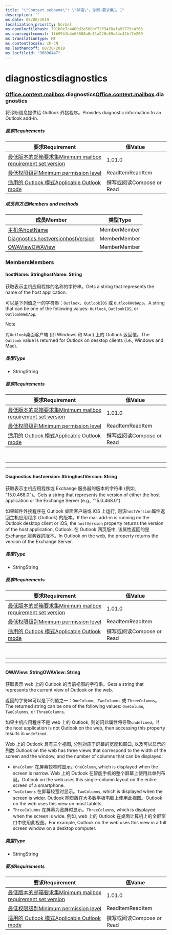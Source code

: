 ```yaml
---
title: "\"Context.subname\": \"邮箱\"。诊断-要求集1。1"
description: ''
ms.date: 08/08/2019
localization_priority: Normal
ms.openlocfilehash: 791b0e7c4400d2a508bf72f34f8afa92779c4f63
ms.sourcegitcommit: 1fb99b1b4e63868a0e81a928c69a34c42bf7e209
ms.translationtype: MT
ms.contentlocale: zh-CN
ms.lasthandoff: 08/30/2019
ms.locfileid: "36696447"
---
```

# <a name="diagnostics"></a><span data-ttu-id="2b24f-102">diagnostics</span><span class="sxs-lookup"><span data-stu-id="2b24f-102">diagnostics</span></span>

### <a name="officeofficemdcontextofficecontextmdmailboxofficecontextmailboxmddiagnostics"></a><span data-ttu-id="2b24f-103">[Office](Office.md)[.context](Office.context.md)[.mailbox](Office.context.mailbox.md).diagnostics</span><span class="sxs-lookup"><span data-stu-id="2b24f-103">[Office](Office.md)[.context](Office.context.md)[.mailbox](Office.context.mailbox.md).diagnostics</span></span>

<span data-ttu-id="2b24f-104">将诊断信息提供给 Outlook 外接程序。</span><span class="sxs-lookup"><span data-stu-id="2b24f-104">Provides diagnostic information to an Outlook add-in.</span></span>

##### <a name="requirements"></a><span data-ttu-id="2b24f-105">要求</span><span class="sxs-lookup"><span data-stu-id="2b24f-105">Requirements</span></span>

|<span data-ttu-id="2b24f-106">要求</span><span class="sxs-lookup"><span data-stu-id="2b24f-106">Requirement</span></span>| <span data-ttu-id="2b24f-107">值</span><span class="sxs-lookup"><span data-stu-id="2b24f-107">Value</span></span>|
|---|---|
|[<span data-ttu-id="2b24f-108">最低版本的邮箱要求集</span><span class="sxs-lookup"><span data-stu-id="2b24f-108">Minimum mailbox requirement set version</span></span>](/office/dev/add-ins/reference/requirement-sets/outlook-api-requirement-sets)| <span data-ttu-id="2b24f-109">1.0</span><span class="sxs-lookup"><span data-stu-id="2b24f-109">1.0</span></span>|
|[<span data-ttu-id="2b24f-110">最低权限级别</span><span class="sxs-lookup"><span data-stu-id="2b24f-110">Minimum permission level</span></span>](/outlook/add-ins/understanding-outlook-add-in-permissions)| <span data-ttu-id="2b24f-111">ReadItem</span><span class="sxs-lookup"><span data-stu-id="2b24f-111">ReadItem</span></span>|
|[<span data-ttu-id="2b24f-112">适用的 Outlook 模式</span><span class="sxs-lookup"><span data-stu-id="2b24f-112">Applicable Outlook mode</span></span>](/outlook/add-ins/#extension-points)| <span data-ttu-id="2b24f-113">撰写或阅读</span><span class="sxs-lookup"><span data-stu-id="2b24f-113">Compose or Read</span></span>|

##### <a name="members-and-methods"></a><span data-ttu-id="2b24f-114">成员和方法</span><span class="sxs-lookup"><span data-stu-id="2b24f-114">Members and methods</span></span>

| <span data-ttu-id="2b24f-115">成员</span><span class="sxs-lookup"><span data-stu-id="2b24f-115">Member</span></span> | <span data-ttu-id="2b24f-116">类型</span><span class="sxs-lookup"><span data-stu-id="2b24f-116">Type</span></span> |
|--------|------|
| [<span data-ttu-id="2b24f-117">主机名</span><span class="sxs-lookup"><span data-stu-id="2b24f-117">hostName</span></span>](#hostname-string) | <span data-ttu-id="2b24f-118">Member</span><span class="sxs-lookup"><span data-stu-id="2b24f-118">Member</span></span> |
| [<span data-ttu-id="2b24f-119">Diagnostics.hostversion</span><span class="sxs-lookup"><span data-stu-id="2b24f-119">hostVersion</span></span>](#hostversion-string) | <span data-ttu-id="2b24f-120">Member</span><span class="sxs-lookup"><span data-stu-id="2b24f-120">Member</span></span> |
| [<span data-ttu-id="2b24f-121">OWAView</span><span class="sxs-lookup"><span data-stu-id="2b24f-121">OWAView</span></span>](#owaview-string) | <span data-ttu-id="2b24f-122">Member</span><span class="sxs-lookup"><span data-stu-id="2b24f-122">Member</span></span> |

### <a name="members"></a><span data-ttu-id="2b24f-123">Members</span><span class="sxs-lookup"><span data-stu-id="2b24f-123">Members</span></span>

#### <a name="hostname-string"></a><span data-ttu-id="2b24f-124">hostName: String</span><span class="sxs-lookup"><span data-stu-id="2b24f-124">hostName: String</span></span>

<span data-ttu-id="2b24f-125">获取表示主机应用程序的名称的字符串。</span><span class="sxs-lookup"><span data-stu-id="2b24f-125">Gets a string that represents the name of the host application.</span></span>

<span data-ttu-id="2b24f-126">可以是下列值之一的字符串：`Outlook`、`OutlookIOS` 或 `OutlookWebApp`。</span><span class="sxs-lookup"><span data-stu-id="2b24f-126">A string that can be one of the following values: `Outlook`, `OutlookIOS`, or `OutlookWebApp`.</span></span>

> [!NOTE]
> <span data-ttu-id="2b24f-127">对`Outlook`桌面客户端 (即 Windows 和 Mac) 上的 Outlook 返回值。</span><span class="sxs-lookup"><span data-stu-id="2b24f-127">The `Outlook` value is returned for Outlook on desktop clients (i.e., Windows and Mac).</span></span>

##### <a name="type"></a><span data-ttu-id="2b24f-128">类型</span><span class="sxs-lookup"><span data-stu-id="2b24f-128">Type</span></span>

*   <span data-ttu-id="2b24f-129">String</span><span class="sxs-lookup"><span data-stu-id="2b24f-129">String</span></span>

##### <a name="requirements"></a><span data-ttu-id="2b24f-130">要求</span><span class="sxs-lookup"><span data-stu-id="2b24f-130">Requirements</span></span>

|<span data-ttu-id="2b24f-131">要求</span><span class="sxs-lookup"><span data-stu-id="2b24f-131">Requirement</span></span>| <span data-ttu-id="2b24f-132">值</span><span class="sxs-lookup"><span data-stu-id="2b24f-132">Value</span></span>|
|---|---|
|[<span data-ttu-id="2b24f-133">最低版本的邮箱要求集</span><span class="sxs-lookup"><span data-stu-id="2b24f-133">Minimum mailbox requirement set version</span></span>](/office/dev/add-ins/reference/requirement-sets/outlook-api-requirement-sets)| <span data-ttu-id="2b24f-134">1.0</span><span class="sxs-lookup"><span data-stu-id="2b24f-134">1.0</span></span>|
|[<span data-ttu-id="2b24f-135">最低权限级别</span><span class="sxs-lookup"><span data-stu-id="2b24f-135">Minimum permission level</span></span>](/outlook/add-ins/understanding-outlook-add-in-permissions)| <span data-ttu-id="2b24f-136">ReadItem</span><span class="sxs-lookup"><span data-stu-id="2b24f-136">ReadItem</span></span>|
|[<span data-ttu-id="2b24f-137">适用的 Outlook 模式</span><span class="sxs-lookup"><span data-stu-id="2b24f-137">Applicable Outlook mode</span></span>](/outlook/add-ins/#extension-points)| <span data-ttu-id="2b24f-138">撰写或阅读</span><span class="sxs-lookup"><span data-stu-id="2b24f-138">Compose or Read</span></span>|

<br>

---
---

#### <a name="hostversion-string"></a><span data-ttu-id="2b24f-139">Diagnostics.hostversion: String</span><span class="sxs-lookup"><span data-stu-id="2b24f-139">hostVersion: String</span></span>

<span data-ttu-id="2b24f-140">获取表示主机应用程序或 Exchange 服务器的版本的字符串 (例如, "15.0.468.0")。</span><span class="sxs-lookup"><span data-stu-id="2b24f-140">Gets a string that represents the version of either the host application or the Exchange Server (e.g., "15.0.468.0").</span></span>

<span data-ttu-id="2b24f-141">如果邮件外接程序在 Outlook 桌面客户端或 iOS 上运行, 则该`hostVersion`属性返回主机应用程序 (Outlook) 的版本。</span><span class="sxs-lookup"><span data-stu-id="2b24f-141">If the mail add-in is running on the Outlook desktop client or iOS, the `hostVersion` property returns the version of the host application, Outlook.</span></span> <span data-ttu-id="2b24f-142">在 Outlook 网页版中, 该属性返回的是 Exchange 服务器的版本。</span><span class="sxs-lookup"><span data-stu-id="2b24f-142">In Outlook on the web, the property returns the version of the Exchange Server.</span></span>

##### <a name="type"></a><span data-ttu-id="2b24f-143">类型</span><span class="sxs-lookup"><span data-stu-id="2b24f-143">Type</span></span>

*   <span data-ttu-id="2b24f-144">String</span><span class="sxs-lookup"><span data-stu-id="2b24f-144">String</span></span>

##### <a name="requirements"></a><span data-ttu-id="2b24f-145">要求</span><span class="sxs-lookup"><span data-stu-id="2b24f-145">Requirements</span></span>

|<span data-ttu-id="2b24f-146">要求</span><span class="sxs-lookup"><span data-stu-id="2b24f-146">Requirement</span></span>| <span data-ttu-id="2b24f-147">值</span><span class="sxs-lookup"><span data-stu-id="2b24f-147">Value</span></span>|
|---|---|
|[<span data-ttu-id="2b24f-148">最低版本的邮箱要求集</span><span class="sxs-lookup"><span data-stu-id="2b24f-148">Minimum mailbox requirement set version</span></span>](/office/dev/add-ins/reference/requirement-sets/outlook-api-requirement-sets)| <span data-ttu-id="2b24f-149">1.0</span><span class="sxs-lookup"><span data-stu-id="2b24f-149">1.0</span></span>|
|[<span data-ttu-id="2b24f-150">最低权限级别</span><span class="sxs-lookup"><span data-stu-id="2b24f-150">Minimum permission level</span></span>](/outlook/add-ins/understanding-outlook-add-in-permissions)| <span data-ttu-id="2b24f-151">ReadItem</span><span class="sxs-lookup"><span data-stu-id="2b24f-151">ReadItem</span></span>|
|[<span data-ttu-id="2b24f-152">适用的 Outlook 模式</span><span class="sxs-lookup"><span data-stu-id="2b24f-152">Applicable Outlook mode</span></span>](/outlook/add-ins/#extension-points)| <span data-ttu-id="2b24f-153">撰写或阅读</span><span class="sxs-lookup"><span data-stu-id="2b24f-153">Compose or Read</span></span>|

<br>

---
---

#### <a name="owaview-string"></a><span data-ttu-id="2b24f-154">OWAView: String</span><span class="sxs-lookup"><span data-stu-id="2b24f-154">OWAView: String</span></span>

<span data-ttu-id="2b24f-155">获取表示 web 上的 Outlook 的当前视图的字符串。</span><span class="sxs-lookup"><span data-stu-id="2b24f-155">Gets a string that represents the current view of Outlook on the web.</span></span>

<span data-ttu-id="2b24f-156">返回的字符串可以是下列值之一：`OneColumn`、`TwoColumns` 或 `ThreeColumns`。</span><span class="sxs-lookup"><span data-stu-id="2b24f-156">The returned string can be one of the following values: `OneColumn`, `TwoColumns`, or `ThreeColumns`.</span></span>

<span data-ttu-id="2b24f-157">如果主机应用程序不是 web 上的 Outlook, 则访问此属性将导致`undefined`。</span><span class="sxs-lookup"><span data-stu-id="2b24f-157">If the host application is not Outlook on the web, then accessing this property results in `undefined`.</span></span>

<span data-ttu-id="2b24f-158">Web 上的 Outlook 具有三个视图, 分别对应于屏幕的宽度和窗口, 以及可以显示的列数:</span><span class="sxs-lookup"><span data-stu-id="2b24f-158">Outlook on the web has three views that correspond to the width of the screen and the window, and the number of columns that can be displayed:</span></span>

*   <span data-ttu-id="2b24f-159">`OneColumn` 在屏幕较窄时显示。</span><span class="sxs-lookup"><span data-stu-id="2b24f-159">`OneColumn`, which is displayed when the screen is narrow.</span></span> <span data-ttu-id="2b24f-160">Web 上的 Outlook 在智能手机的整个屏幕上使用此单列布局。</span><span class="sxs-lookup"><span data-stu-id="2b24f-160">Outlook on the web uses this single-column layout on the entire screen of a smartphone.</span></span>
*   <span data-ttu-id="2b24f-161">`TwoColumns` 在屏幕较宽时显示。</span><span class="sxs-lookup"><span data-stu-id="2b24f-161">`TwoColumns`, which is displayed when the screen is wider.</span></span> <span data-ttu-id="2b24f-162">Outlook 网页版在大多数平板电脑上使用此视图。</span><span class="sxs-lookup"><span data-stu-id="2b24f-162">Outlook on the web uses this view on most tablets.</span></span>
*   <span data-ttu-id="2b24f-163">`ThreeColumns` 在屏幕为宽屏时显示。</span><span class="sxs-lookup"><span data-stu-id="2b24f-163">`ThreeColumns`, which is displayed when the screen is wide.</span></span> <span data-ttu-id="2b24f-164">例如, web 上的 Outlook 在桌面计算机上的全屏窗口中使用此视图。</span><span class="sxs-lookup"><span data-stu-id="2b24f-164">For example, Outlook on the web uses this view in a full screen window on a desktop computer.</span></span>

##### <a name="type"></a><span data-ttu-id="2b24f-165">类型</span><span class="sxs-lookup"><span data-stu-id="2b24f-165">Type</span></span>

*   <span data-ttu-id="2b24f-166">String</span><span class="sxs-lookup"><span data-stu-id="2b24f-166">String</span></span>

##### <a name="requirements"></a><span data-ttu-id="2b24f-167">要求</span><span class="sxs-lookup"><span data-stu-id="2b24f-167">Requirements</span></span>

|<span data-ttu-id="2b24f-168">要求</span><span class="sxs-lookup"><span data-stu-id="2b24f-168">Requirement</span></span>| <span data-ttu-id="2b24f-169">值</span><span class="sxs-lookup"><span data-stu-id="2b24f-169">Value</span></span>|
|---|---|
|[<span data-ttu-id="2b24f-170">最低版本的邮箱要求集</span><span class="sxs-lookup"><span data-stu-id="2b24f-170">Minimum mailbox requirement set version</span></span>](/office/dev/add-ins/reference/requirement-sets/outlook-api-requirement-sets)| <span data-ttu-id="2b24f-171">1.0</span><span class="sxs-lookup"><span data-stu-id="2b24f-171">1.0</span></span>|
|[<span data-ttu-id="2b24f-172">最低权限级别</span><span class="sxs-lookup"><span data-stu-id="2b24f-172">Minimum permission level</span></span>](/outlook/add-ins/understanding-outlook-add-in-permissions)| <span data-ttu-id="2b24f-173">ReadItem</span><span class="sxs-lookup"><span data-stu-id="2b24f-173">ReadItem</span></span>|
|[<span data-ttu-id="2b24f-174">适用的 Outlook 模式</span><span class="sxs-lookup"><span data-stu-id="2b24f-174">Applicable Outlook mode</span></span>](/outlook/add-ins/#extension-points)| <span data-ttu-id="2b24f-175">撰写或阅读</span><span class="sxs-lookup"><span data-stu-id="2b24f-175">Compose or Read</span></span>|
